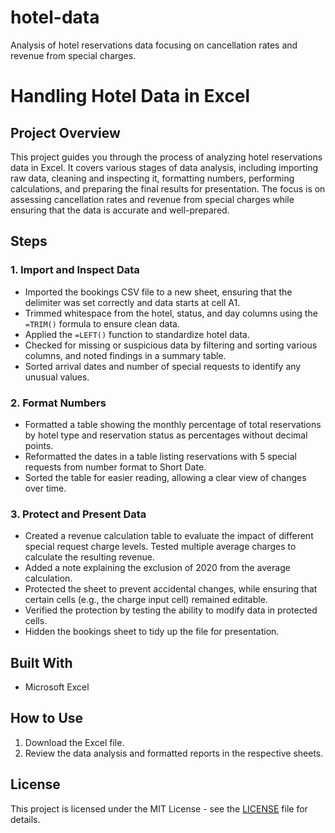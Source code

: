 # hotel-data
Analysis of hotel reservations data focusing on cancellation rates and revenue from special charges.

# Handling Hotel Data in Excel

## Project Overview

This project guides you through the process of analyzing hotel reservations data in Excel. It covers various stages of data analysis, including importing raw data, cleaning and inspecting it, formatting numbers, performing calculations, and preparing the final results for presentation. The focus is on assessing cancellation rates and revenue from special charges while ensuring that the data is accurate and well-prepared.


## Steps

### 1. **Import and Inspect Data**
   - Imported the bookings CSV file to a new sheet, ensuring that the delimiter was set correctly and data starts at cell A1.
   - Trimmed whitespace from the hotel, status, and day columns using the `=TRIM()` formula to ensure clean data.
   - Applied the `=LEFT()` function to standardize hotel data.
   - Checked for missing or suspicious data by filtering and sorting various columns, and noted findings in a summary table.
   - Sorted arrival dates and number of special requests to identify any unusual values.

### 2. **Format Numbers**
   - Formatted a table showing the monthly percentage of total reservations by hotel type and reservation status as percentages without decimal points.
   - Reformatted the dates in a table listing reservations with 5 special requests from number format to Short Date.
   - Sorted the table for easier reading, allowing a clear view of changes over time.

### 3. **Protect and Present Data**
   - Created a revenue calculation table to evaluate the impact of different special request charge levels. Tested multiple average charges to calculate the resulting revenue.
   - Added a note explaining the exclusion of 2020 from the average calculation.
   - Protected the sheet to prevent accidental changes, while ensuring that certain cells (e.g., the charge input cell) remained editable.
   - Verified the protection by testing the ability to modify data in protected cells.
   - Hidden the bookings sheet to tidy up the file for presentation.

## Built With
- Microsoft Excel

## How to Use
1. Download the Excel file.
2. Review the data analysis and formatted reports in the respective sheets.

## License
This project is licensed under the MIT License - see the [LICENSE](LICENSE) file for details.

